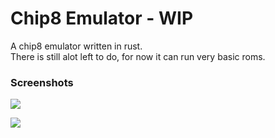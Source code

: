 # Chip8 Emulator - WIP

A chip8 emulator written in rust. <br/>
There is still alot left to do, for now it can run very basic roms.

### Screenshots

![](https://cdn.discordapp.com/attachments/792686378366009354/966566719793557534/unknown.png)

![](https://cdn.discordapp.com/attachments/792686378366009354/966566784050294794/unknown.png)
